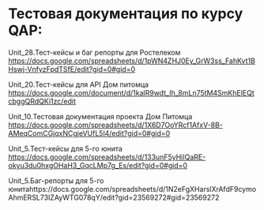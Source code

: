 # Тестовая документация по курсу QAP:

Unit_28.Тест-кейсы и баг репорты для Ростелеком https://docs.google.com/spreadsheets/d/1pWN4ZHJ0Ey_GrW3ss_FahKvt1BHswj-VnfyzFpdTSfE/edit?gid=0#gid=0

Unit_20.Тест-кейсы для API Дом питомца https://docs.google.com/document/d/1kalR9wdt_Ih_8mLn75tM4SmKhElEQtcbggQRdQKi1zc/edit

Unit_10.Тестовая документация проекта Дом Питомца https://docs.google.com/spreadsheets/d/1X6D7OoYRcf1AfxV-8B-AMeqComCGjqxNCgjeVUfL5l4/edit?gid=0#gid=0

Unit_5.Тест-кейсы для 5-го юнита https://docs.google.com/spreadsheets/d/133unF5yHiIQaRE-okyu3du0hxgOHaH3_GqcLMp7g_Es/edit?gid=0#gid=0

Unit_5.Баг-репорты для 5-го юнитаhttps://docs.google.com/spreadsheets/d/1N2eFgXHarslXrAfdF9cymoAhmERSL73IZAyWTG078qY/edit?gid=23569272#gid=23569272
